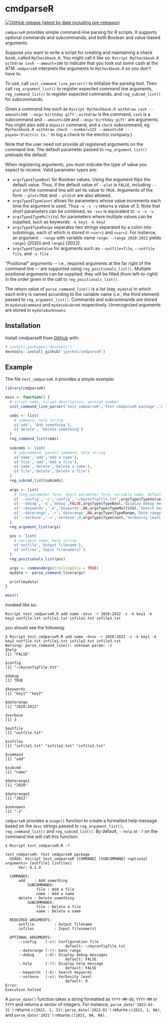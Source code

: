 
# cmdparseR

<!-- badges: start -->
[![GitHub release (latest by date including pre-releases)](https://img.shields.io/github/v/release/jperkel/cmdparseR?include_prereleases)](https://github.com/jperkel/cmdparseR/releases/latest)
<!-- badges: end -->

`cmdparseR` provides simple command-line parsing for R scripts. It supports optional commands and subcommands, and both Boolean and value-based arguments. 

Suppose you want to write a script for creating and maintaining a check book, called `MyCheckbook.R`. You might call it like so: `Rscript MyCheckbook.R withdraw cash --amount=100` to indicate that you took out some cash at the ATM. `cmdparseR` interprets the arguments to `MyCheckbook.R` so you don't have to. 

To use, call `init_command_line_parser()` to initialize the parsing tool. Then call `reg_argument_list()` to register expected command line arguments, `reg_command_list()` to register expected commands, and `reg_subcmd_list()` for subcommands. 

Given a command line such as `Rscript MyCheckbook.R withdraw cash --amount=100 --msg='birthday gift'`, `withdraw` is the command, `cash` is a subcommand and `--amount=100` and `--msg='birthday gift'` are arguments. You might also add a `deposit` command, and a `check` subcommand, eg `MyCheckbook.R withdraw check --number=123 --amount=50 --payee='Electric Co.'` to log a check to the electric company.)

Note that the user need not provide all registered arguments on the command line. The default parameter passed to `reg_argument_list()` preloads the default. 

When registering arguments, you must indicate the type of value you expect to receive. Valid parameter types are: 
- `argsType$TypeBool` for Boolean values. Using the argument flips the default value. Thus, if the default value of `--plot` is `FALSE`, including `--plot` on the command line will set its value to `TRUE`. Arguments of the form `--plot=TRUE` and `--plot=F` are also allowed. 
- `argsType$TypeCount` allows for parameters whose value increments each time the argument is used. Thus `-v -v -v` returns a value of 3. Note that short parameters can be combined, so `-vvv` is equivalent to `-v -v -v`.
- `argsType$TypeMultiVal` for parameters where multiple values can be supplied, such as keywords: `-k key1 -k key2`
- `argsType$TypeRange` separates two strings separated by a colon into substrings, each of which is stored in `<var>1` and `<var>2`. For instance, an argument `--range` with variable name `range`: `--range 2020:2022` yields `range1` (2020) and `range2` (2022).
- `argsType$TypeValue` for arguments such as `--outfile=file`, `--outfile file`, and `-o file`

"Positional" arguments -- i.e., required arguments at the far right of the command line -- are supported using `reg_positionals_list()`. Multiple positional arguments can be supplied; they will be filled (from left-to-right) in the order given in the call to `reg_positionals_list()`.

The return value of `parse_command_line()` is a list (say, `mydata`) in which each entry is named according to the variable name (i.e., the third element) passed to `reg_argument_list()`. Commands and subcommands are stored in `mydata$command` and `mydata$subcmd` respectively. Unrecognized arguments are stored in `mydata$unknowns`.

## Installation

Install cmdparseR from [GitHub](https://github.com/jperkel/cmdparseR) with:

``` r
# install.packages("devtools")
devtools::install_github('jperkel/cmdparseR')
```

## Example

The file `test_cmdparseR.R` provides a simple example:

``` r
library(cmdparseR)

main <- function() {
  # script name, script description, version number
  init_command_line_parser('test_cmdparseR','Test cmdparseR package','0.1.0')

  cmds <- list(
    # command, help string
    c('add', 'Add something'),
    c('delete', 'Delete something')
  )
  reg_command_list(cmds)
  
  subcmds <- list(
    # subcommand, parent command, help string
    c('name','add','Add a name'),
    c('file','add','Add a file'),
    c('name','delete','Delete a name'),
    c('file','delete','Delete a file')
  )
  reg_subcmd_list(subcmds)
  
  args <- list(
    # long parameter form, short parameter form, variable name, default value, argument type, help string
    c('--config','-c','config','~/myconfigfile.txt',argsType$TypeValue,'Configuration file'),
    c('--debug','-d','debug',FALSE,argsType$TypeBool,'Display debug messages'),
    c('--keywords','-k','keywords',NA,argsType$TypeMultiVal,'Search keywords'),
    c('--daterange','-r','daterange',NA,argsType$TypeRange,'Date range'),
    c('--verbose','-v','verbose',0,argsType$TypeCount,'Verbosity level')
  )
  reg_argument_list(args)

  pos <- list(
    # variable name, help string
    c('outfile','Output filename'),
    c('infiles','Input filename(s)')
  )
  reg_positionals_list(pos)

  args <- commandArgs(trailingOnly = TRUE)
  mydata <- parse_command_line(args)

  print(mydata)
}

main()
```

Invoked like so:

```
Rscript test_cmdparseR.R add name -dvvv -r 2020:2022 -z -k key1 -k key2 outfile.txt infile1.txt infile2.txt infile3.txt
```

you should see the following:
```
$ Rscript test_cmdparseR.R add name -dvvv -r 2020:2022 -z -k key1 -k key2 outfile.txt infile1.txt infile2.txt infile3.txt
Warning: parse_command_line(): unknown param: -z
$help
[1] "FALSE"

$config
[1] "~/myconfigfile.txt"

$debug
[1] TRUE

$keywords
[1] "key1" "key2"

$daterange
[1] "2020:2022"

$verbose
[1] 3

$outfile
[1] "outfile.txt"

$infiles
[1] "infile1.txt" "infile2.txt" "infile3.txt"

$command
[1] "add"

$subcmd
[1] "name"

$daterange1
[1] "2020"

$daterange2
[1] "2022"

$unknowns
[1] "-z"

```

`cmdparseR` provides a `usage()` function to create a formatted help message based on the `desc` strings passed to `reg_argument_list()`, `reg_command_list()` and `reg_subcmd_list()`. By default, `--help` or `-?` on the command line will call this function:

```
$ Rscript test_cmdparseR.R -?

test_cmdparseR: Test cmdparseR package
  USAGE: Rscript test_cmdparseR [COMMAND] [SUBCOMMAND] <optional arguments> [outfile] [infiles]
      Ver: 0.1.0

  COMMANDS:
      add    : Add something
          SUBCOMMANDS:
              file : Add a file
              name : Add a name
      delete : Delete something
          SUBCOMMANDS:
              file : Delete a file
              name : Delete a name

  REQUIRED ARGUMENTS: 
      outfile         : Output filename
      infiles         : Input filename(s)

  OPTIONAL ARGUMENTS:
      --config    (-c): Configuration file
                           default: ~/myconfigfile.txt
      --daterange (-r): Date range
      --debug     (-d): Display debug messages
                           default: FALSE
      --help      (-?): Display help message
                           default: FALSE
      --keywords  (-k): Search keywords
      --verbose   (-v): Verbosity level
                           default: 0
Error: 
Execution halted
```

A `parse_date()` function takes a string formatted as `YYYY-MM-DD`, `YYYY-MM` or `YYYY` and returns a vector of integers. For instance, `parse_date('2022-01-31')` returns `c(2022, 1, 31)`; `parse_date('2022-01')` returns `c(2022, 1, NA)`, and `parse_date('2021')` returns `c(2021, NA, NA)`.


